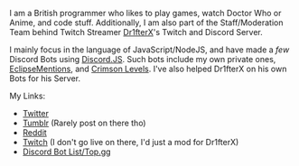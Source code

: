 I am a British programmer who likes to play games, watch Doctor Who or Anime, and code stuff.
Additionally, I am also part of the Staff/Moderation Team behind Twitch Streamer [Dr1fterX](https://www.twitch.tv/dr1fterx)'s Twitch and Discord Server.

I mainly focus in the language of JavaScript/NodeJS, and have made a *few* Discord Bots using [Discord.JS](https://github.com/discordjs/discord.js). Such bots include my own private ones, [EclipseMentions](https://github.com/TwilightZebby/EclipseMentionsBot), and [Crimson Levels](https://top.gg/bot/657859837023092746). I've also helped Dr1fterX on his own Bots for his Server.

My Links:

* [Twitter](https://twitter.com/twilightzebby)
* [Tumblr](https://twilightzebby.tumblr.com) (Rarely post on there tho)
* [Reddit](https://www.reddit.com/user/TwilightZebby)
* [Twitch](https://www.twitch.tv/twilightzebby) (I don't go live on there, I'd just a mod for Dr1fterX)
* [Discord Bot List/Top.gg](https://top.gg/user/156482326887530498)
